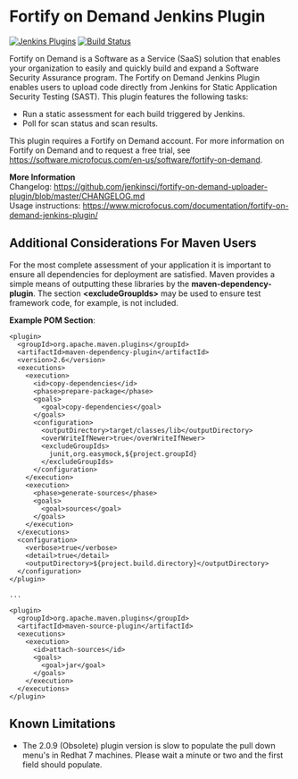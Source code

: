 # Fortify on Demand Jenkins Plugin

[![Jenkins Plugins](https://img.shields.io/jenkins/plugin/v/fortify-on-demand-uploader.svg)](https://wiki.jenkins.io/display/JENKINS/Fortify+On+Demand+Uploader+Plugin)
[![Build Status](https://ci.jenkins.io/buildStatus/icon?job=plugins/fortify-on-demand-uploader-plugin/master)](https://ci.jenkins.io/job/plugins/job/fortify-on-demand-uploader-plugin/job/master)

Fortify on Demand is a Software as a Service (SaaS) solution that enables your organization to easily and quickly build and expand a Software Security Assurance program. The Fortify on Demand Jenkins Plugin enables users to upload code directly from Jenkins for Static Application Security Testing (SAST). This plugin features the following tasks:

* Run a static assessment for each build triggered by Jenkins.  
* Poll for scan status and scan results. 

This plugin requires a Fortify on Demand account. For more information on Fortify on Demand and to request a free trial, see https://software.microfocus.com/en-us/software/fortify-on-demand.

**More Information**  
Changelog: https://github.com/jenkinsci/fortify-on-demand-uploader-plugin/blob/master/CHANGELOG.md  
Usage instructions: https://www.microfocus.com/documentation/fortify-on-demand-jenkins-plugin/

## Additional Considerations For Maven Users

For the most complete assessment of your application it is important to ensure all dependencies for deployment are satisfied. Maven provides a simple means of outputting these libraries by the **maven-dependency-plugin**. The section **\<excludeGroupIds\>** may be used to ensure test framework code, for example, is not included.

**Example POM Section**:

    <plugin>
      <groupId>org.apache.maven.plugins</groupId>
      <artifactId>maven-dependency-plugin</artifactId>
      <version>2.6</version>
      <executions>
        <execution>
          <id>copy-dependencies</id>
          <phase>prepare-package</phase>
          <goals>
            <goal>copy-dependencies</goal>
          </goals>
          <configuration>
            <outputDirectory>target/classes/lib</outputDirectory>
            <overWriteIfNewer>true</overWriteIfNewer>
            <excludeGroupIds>
              junit,org.easymock,${project.groupId}
            </excludeGroupIds>
          </configuration>
        </execution>
        <execution>
          <phase>generate-sources</phase>
          <goals>
            <goal>sources</goal>
          </goals>
        </execution>
      </executions>
      <configuration>
        <verbose>true</verbose>
        <detail>true</detail>
        <outputDirectory>${project.build.directory}</outputDirectory>
      </configuration>
    </plugin>
 
    ...
 
    <plugin>
      <groupId>org.apache.maven.plugins</groupId>
      <artifactId>maven-source-plugin</artifactId>
      <executions>
        <execution>
          <id>attach-sources</id>
          <goals>
            <goal>jar</goal>
          </goals>
        </execution>
      </executions>
    </plugin>

## Known Limitations
-   The 2.0.9 (Obsolete) plugin version is slow to populate the pull down menu's in Redhat 7 machines.  Please wait a minute or two and the first field should populate.
